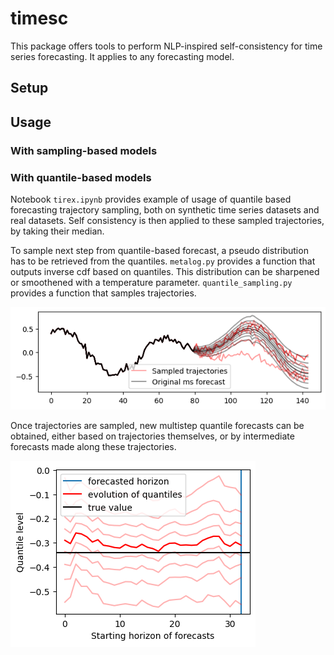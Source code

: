 # timesc

This package offers tools to perform NLP-inspired self-consistency for time series forecasting. It applies to any forecasting model.

## Setup

## Usage

### With sampling-based models

### With quantile-based models

Notebook `tirex.ipynb` provides example of usage of quantile based forecasting trajectory sampling, both on synthetic time series datasets and real datasets. Self consistency is then applied to these sampled trajectories, by taking their median.

To sample next step from quantile-based forecast, a pseudo distribution has to be retrieved from the quantiles. `metalog.py` provides a function that outputs inverse cdf based on quantiles. This distribution can be sharpened or smoothened with a temperature parameter. `quantile_sampling.py` provides a function that samples trajectories.

![example of sampled trajectories](figs/samples.png)

Once trajectories are sampled, new multistep quantile forecasts can be obtained, either based on trajectories themselves, or by intermediate forecasts made along these trajectories.

![evolution of full quantile forecast](figs/qevol.png)